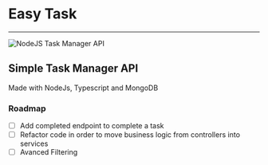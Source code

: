 # Easy Task

---

![NodeJS Task Manager API](https://orla.dev/wp-content/uploads/2022/01/easy-task-300x225.png "Easy Task - NodeJS Task Manager API")

## Simple Task Manager API

Made with NodeJs, Typescript and MongoDB

### Roadmap

- [ ] Add completed endpoint to complete a task
- [ ] Refactor code in order to move business logic from controllers into services
- [ ] Avanced Filtering
